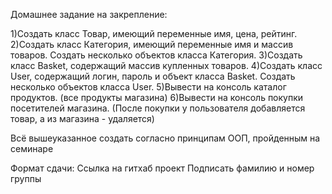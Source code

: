Домашнее задание на закрепление:

1)Создать класс Товар, имеющий переменные имя, цена, рейтинг.
2)Создать класс Категория, имеющий переменные имя и массив товаров. Создать несколько объектов класса Категория.
3)Создать класс Basket, содержащий массив купленных товаров.
4)Создать класс User, содержащий логин, пароль и объект класса Basket. Создать несколько объектов класса User.
5)Вывести на консоль каталог продуктов. (все продукты магазина)
6)Вывести на консоль покупки посетителей магазина. (После покупки у пользователя добавляется товар, а из магазина - удаляется)

Всё вышеуказанное создать согласно принципам ООП, пройденным на семинаре

Формат сдачи:
Ссылка на гитхаб проект
Подписать фамилию и номер группы


